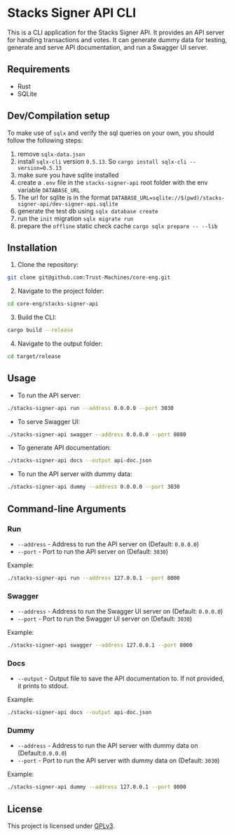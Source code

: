 # Stacks Signer API CLI

This is a CLI application for the Stacks Signer API. It provides an API server for handling transactions and votes. It can generate dummy data for testing,  generate and serve API documentation, and run a Swagger UI server.

## Requirements

- Rust
- SQLite

## Dev/Compilation setup

To make use of `sqlx` and verify the sql queries on your own, you should follow the following steps:

1. remove `sqlx-data.json`
2. install `sqlx-cli` version `0.5.13`. So `cargo install sqlx-cli --version=0.5.13`
3. make sure you have sqlite installed
4. create a `.env` file in the `stacks-signer-api` root folder with the env variable `DATABASE_URL`
5. The url for sqlite is in the format `DATABASE_URL=sqlite://$(pwd)/stacks-signer-api/dev-signer-api.sqlite`
6. generate the test db using `sqlx database create`
7. run the `init` migration `sqlx migrate run`
8. prepare the `offline` static check cache `cargo sqlx prepare -- --lib`

## Installation

1. Clone the repository:

```bash
git clone git@github.com:Trust-Machines/core-eng.git
```

2. Navigate to the project folder:

```bash
cd core-eng/stacks-signer-api
```

3. Build the CLI:

```bash
cargo build --release
```

4. Navigate to the output folder:

```bash
cd target/release
```

## Usage

- To run the API server:

```bash
./stacks-signer-api run --address 0.0.0.0 --port 3030
```

- To serve Swagger UI:

```bash
./stacks-signer-api swagger --address 0.0.0.0 --port 8080
```

- To generate API documentation:

```bash
./stacks-signer-api docs --output api-doc.json
```

- To run the API server with dummy data:

```bash
./stacks-signer-api dummy --address 0.0.0.0 --port 3030
```

## Command-line Arguments

### Run

- `--address` - Address to run the API server on (Default: `0.0.0.0`)
- `--port` - Port to run the API server on (Default: `3030`)

Example:

```bash
./stacks-signer-api run --address 127.0.0.1 --port 8000
```

### Swagger

- `--address` - Address to run the Swagger UI server on (Default: `0.0.0.0`)
- `--port` - Port to run the Swagger UI server on (Default: `3030`)

Example:

```bash
./stacks-signer-api swagger --address 127.0.0.1 --port 8000
```

### Docs

- `--output` - Output file to save the API documentation to. If not provided, it prints to stdout.

Example:

```bash
./stacks-signer-api docs --output api-doc.json
```

### Dummy

- `--address` - Address to run the API server with dummy data on (Default:`0.0.0.0`)
- `--port` - Port to run the API server with dummy data on (Default: `3030`)

Example:

```bash
./stacks-signer-api dummy --address 127.0.0.1 --port 8000
```

## License

This project is licensed under [GPLv3](../LICENSE).